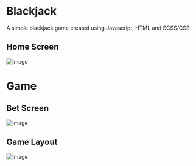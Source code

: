 # Blackjack
A simple blackjack game created using Javascript, HTML and SCSS/CSS

## Home Screen
![image](https://user-images.githubusercontent.com/73255741/162842244-76bc058c-d2cb-40ef-979f-27dfe81ac745.png)


# Game

## Bet Screen
![image](https://user-images.githubusercontent.com/73255741/162842334-5df5234d-c5dd-4c6a-ad0b-06a5f586494e.png)

## Game Layout
![image](https://user-images.githubusercontent.com/73255741/162842414-b0f1b8ad-edca-4fc3-8fed-a45606ba9e26.png)

